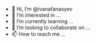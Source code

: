 - 👋 Hi, I’m @ivanafanasyev
- 👀 I’m interested in ...
- 🌱 I’m currently learning ...
- 💞️ I’m looking to collaborate on ...
- 📫 How to reach me ...

<!---
ivanafanasyev/ivanafanasyev is a ✨ special ✨ repository because its `README.md` (this file) appears on your GitHub profile.
You can click the Preview link to take a look at your changes.
--->
